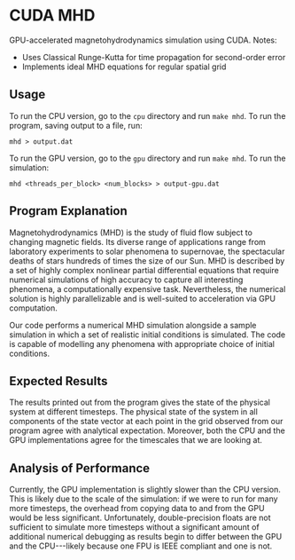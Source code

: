 # CUDA MHD

GPU-accelerated magnetohydrodynamics simulation using CUDA. Notes:

- Uses Classical Runge-Kutta for time propagation for second-order error
- Implements ideal MHD equations for regular spatial grid

## Usage

To run the CPU version, go to the `cpu` directory and run `make mhd`. To run the
program, saving output to a file, run:

```
mhd > output.dat
```

To run the GPU version, go to the `gpu` directory and run `make mhd`. To run the
simulation:

```
mhd <threads_per_block> <num_blocks> > output-gpu.dat
```

## Program Explanation

Magnetohydrodynamics (MHD) is the study of fluid flow subject to changing
magnetic fields. Its diverse range of applications range from laboratory
experiments to solar phenomena to supernovae, the spectacular deaths of stars
hundreds of times the size of our Sun. MHD is described by a set of highly
complex nonlinear partial differential equations that require numerical
simulations of high accuracy to capture all interesting phenomena, a
computationally expensive task. Nevertheless, the numerical solution is highly
parallelizable and is well-suited to acceleration via GPU computation.

Our code performs a numerical MHD simulation alongside a sample simulation in
which a set of realistic initial conditions is simulated. The
code is capable of modelling any phenomena with appropriate choice of
initial conditions.

## Expected Results

The results printed out from the program gives the state of the physical system
at different timesteps. The physical state of the system in all components of
the state vector at each point in the grid observed from our program agree with
analytical expectation. Moreover, both the CPU and the GPU implementations agree
for the timescales that we are looking at.

## Analysis of Performance

Currently, the GPU implementation is slightly slower than the CPU version. This
is likely due to the scale of the simulation: if we were to run for many more
timesteps, the overhead from copying data to and from the GPU would be less
significant. Unfortunately, double-precision floats are not sufficient to
simulate more timesteps without a significant amount of additional numerical debugging
as results begin to differ between the GPU and
the CPU---likely because one FPU is IEEE compliant and one is not.

